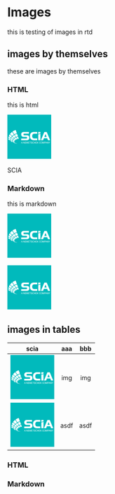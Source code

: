 # Images


this is testing of images in rtd

## images by themselves

these are images by themselves

### HTML


this is html

 <p><img src="docs/assets/1_scia.png" alt="1"></p><p>SCIA</p>


### Markdown

this is markdown

![SCIA](docs/assets/1_scia.png)

![SCIA](docs/assets/1_scia.png "SCIA")

## images in tables

| scia |  aaa |  bbb |
|:----:|:----:|:----:|
|  ![SCIA](docs/assets/1_scia.png) |  img |  img |
| ![SCIA](docs/assets/1_scia.png "SCIA") | asdf | asdf |



### HTML


### Markdown

